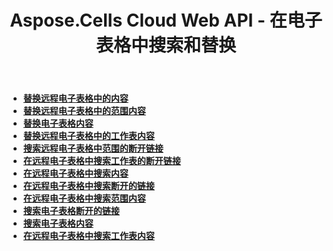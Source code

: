 ﻿---
title: Aspose.Cells Cloud Web API - 在电子表格中搜索和替换
second_title: Documen
ArticleTitle: Search and Replace in Spreadshee
linktitle: 搜索和替换
type: docs
url: /zh/search-replace/
keywords: Aspose.Cells Cloud REST API, search and replace content in spreadsheets, Excel 2016, Excel 2019, Excel 365, cloud-based office solutions
description: 有关如何使用 Aspose.Cells Cloud REST API 有效地搜索和替换电子表格中的内容的详细指南
weight: 50
kwords: Excel、Aspose.Cells、Office 云、REST API、电子表格操作、PDF、CSV、JSON、Markdown、开发人员指南、云集成
---
- **[替换远程电子表格中的内容](https://docs.aspose.cloud//cells/replace-content-in-remote-spreadsheet/)**
- **[替换远程电子表格中的范围内容](https://docs.aspose.cloud//cells/replace-content-in-remote-range/)**
- **[替换电子表格内容](https://docs.aspose.cloud//cells/replace-spreadsheet-content/)**
- **[替换远程电子表格中的工作表内容](https://docs.aspose.cloud//cells/replace-content-in-remote-worksheet/)**
- **[搜索远程电子表格中范围的断开链接](https://docs.aspose.cloud//cells/search-broken-links-in-remote-range/)**
- **[在远程电子表格中搜索工作表的断开链接](https://docs.aspose.cloud//cells/search-broken-links-in-remote-worksheet/)**
- **[在远程电子表格中搜索内容](https://docs.aspose.cloud//cells/search-content-in-remote-spreadsheet/)**
- **[在远程电子表格中搜索断开的链接](https://docs.aspose.cloud//cells/search-broken-links-in-remote-spreadsheet/)**
- **[在远程电子表格中搜索范围内容](https://docs.aspose.cloud//cells/search-content-in-remote-range/)**
- **[搜索电子表格断开的链接](https://docs.aspose.cloud//cells/search-spreadsheet-broken-links/)**
- **[搜索电子表格内容](https://docs.aspose.cloud//cells/search-spreadsheet-content/)**
- **[在远程电子表格中搜索工作表内容](https://docs.aspose.cloud//cells/search-content-in-remote-worksheet/)**

